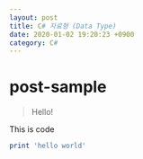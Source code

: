 ```yaml
---
layout: post
title: C# 자료형 (Data Type)
date: 2020-01-02 19:20:23 +0900
category: C#
---
```

# post-sample
> Hello!

This is code
```ruby
print 'hello world'
```